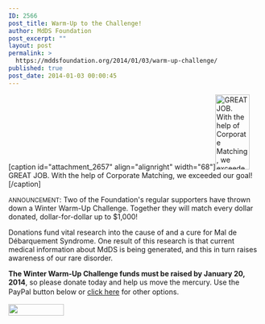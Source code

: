 ```yaml
---
ID: 2566
post_title: Warm-Up to the Challenge!
author: MdDS Foundation
post_excerpt: ""
layout: post
permalink: >
  https://mddsfoundation.org/2014/01/03/warm-up-challenge/
published: true
post_date: 2014-01-03 00:00:45
---
```

[caption id="attachment_2657" align="alignright" width="68"]<img class="wp-image-2657 " src="http://mddsfoundation.files.wordpress.com/2014/01/thermometer5000.jpg?w=68" alt="GREAT JOB. With the help of Corporate Matching, we exceeded our goal! " width="68" height="149" /> GREAT JOB. With the help of Corporate Matching, we exceeded our goal![/caption]

<small>ANNOUNCEMENT</small>: Two of the Foundation's regular supporters have thrown down a Winter Warm-Up Challenge. Together they will match every dollar donated, dollar-for-dollar up to $1,000!

Donations fund vital research into the cause of and a cure for Mal de Débarquement Syndrome. One result of this research is that current medical information about MdDS is being generated, and this in turn raises awareness of our rare disorder.

<strong>The Winter Warm-Up Challenge funds must be raised by January 20, 2014</strong>, so please donate today and help us move the mercury. Use the PayPal button below or <a style="line-height: 1.5;" title="donate online or by check" href="http://www.mddsfoundation.org/donate" target="_blank" rel="noopener">click here</a> for other options.

<a style="line-height: 1.5;" href="http://www.mddsfoundation.org/makeadonation/" target="_blank" rel="noopener"><img class="alignnone" src="https://www.paypal.com/en_US/i/btn/x-click-but21.gif" alt="" width="110" height="23" /></a>